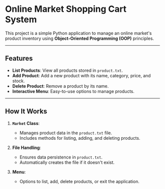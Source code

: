 # Online Market Shopping Cart System

This project is a simple Python application to manage an online market's product inventory using **Object-Oriented Programming (OOP)** principles.

---

## Features

- **List Products**: View all products stored in `product.txt`.
- **Add Product**: Add a new product with its name, category, price, and stock.
- **Delete Product**: Remove a product by its name.
- **Interactive Menu**: Easy-to-use options to manage products.

---

## How It Works

1. **`Market` Class**:
   - Manages product data in the `product.txt` file.
   - Includes methods for listing, adding, and deleting products.

2. **File Handling**:
   - Ensures data persistence in `product.txt`.
   - Automatically creates the file if it doesn't exist.

3. **Menu**:
   - Options to list, add, delete products, or exit the application.


